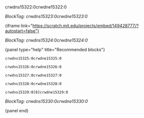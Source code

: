 crwdns15322:0crwdne15322:0

*BlockTag: crwdns15323:0crwdne15323:0*

{iframe link="https://scratch.mit.edu/projects/embed/149428777/?autostart=false"}

*BlockTag: crwdns15324:0crwdne15324:0*

{panel type="help" title="Recommended blocks"}

<pre><code class="scratch:split:random">crwdns15325:0crwdne15325:0
</code></pre>

<pre><code class="scratch:split:random">crwdns15326:0crwdne15326:0
</code></pre>

<pre><code class="scratch:split:random">crwdns15327:0crwdne15327:0
</code></pre>

<pre><code class="scratch:split:random">crwdns15328:0crwdne15328:0
</code></pre>

<pre><code class="scratch:split:random">crwdns15329:0[0]crwdne15329:0
</code></pre>

*BlockTag: crwdns15330:0crwdne15330:0*

{panel end}